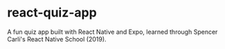 # react-quiz-app
A fun quiz app built with React Native and Expo, learned through Spencer Carli's React Native School (2019).

